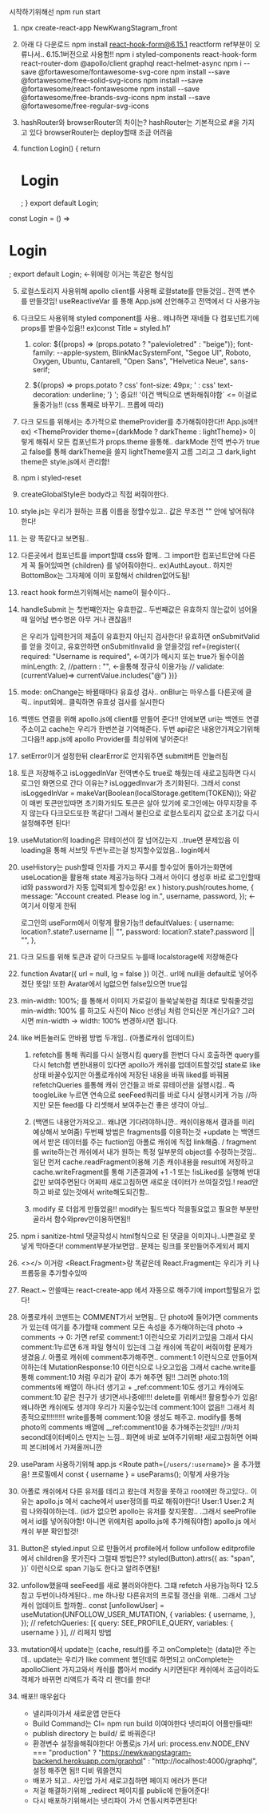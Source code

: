 시작하기위해선
npm run start

1. npx create-react-app NewKwangStagram_front

2. 아래 다 다운로드
   npm install react-hook-form@6.15.1 reactform ref부분이 오류나서.. 6.15.1버전으로 사용함!!
   npm i styled-components react-hook-form react-router-dom @apollo/client graphql react-helmet-async
   npm i --save @fortawesome/fontawesome-svg-core
   npm install --save @fortawesome/free-solid-svg-icons
   npm install --save @fortawesome/react-fontawesome
   npm install --save @fortawesome/free-brands-svg-icons
   npm install --save @fortawesome/free-regular-svg-icons

3. hashRouter와 browserRouter의 차이는?
   hashRouter는 기본적으로 #을 가지고 있다
   browserRouter는 deploy할때 조금 어려움

4. function Login() {
   return <h1>Login</h1>;
   }
   export default Login;

const Login = () => <h1>Login</h1>;
export default Login; <-위에랑 이거는 똑같은 형식임

5.  로컬스토리지 사용위해 apollo client를 사용해 로컬state를 만들것임.. 전역 변수를 만들것임!
    useReactiveVar 를 통해 App.js에 선언해주고 전역에서 다 사용가능

6.  다크모드 사용위해 styled component를 사용.. 왜냐하면 재네들 다 컴포넌트기에 props를 받을수있음!!
    ex)const Title = styled.h1'

    1. color: ${(props) => (props.potato ? "palevioletred" : "beige")}; font-family: --apple-system, BlinkMacSystemFont, "Segoe UI", Roboto, Oxygen, Ubuntu, Cantarell, "Open Sans", "Helvetica Neue", sans-serif;

    2. ${(props) => props.potato ? css' font-size: 49px; ' : css' text-decoration: underline; '} '; 중요!! '이건 백틱으로 변화해줘야함` <= 이걸로 둘중가능!!
       (css 통째로 바꾸기.. 프롭에 따라)

7.  다크 모드를 위해서는 추가적으로 themeProvider를 추가해줘야한다!! App.js에!!
    ex) <ThemeProvider theme={darkMode ? darkTheme : lightTheme}> 이렇게 해줘서 모든 컴포넌트가
    props.theme 을통해.. darkMode 전역 변수가 true 고 false를 통해 darkTheme을 쓸지 lightTheme쓸지 고름
    그리고 그 dark,light theme은 style.js에서 관리함!

8.  npm i styled-reset

9.  createGlobalStyle은 body라고 직접 써줘야한다.

10. style.js는 우리가 원하는 프롭 이름을 정할수있고.. 값은 무조껀 "" 안에 넣어줘야한다!

11. <Link>는 <a>랑 똑같다고 보면됨..

12. 다른곳에서 컴포넌트를 import할떄 css와 함께.. 그 import한 컴포넌트안에 다른게 꼭 들어있따면
    {children} 를 넣어줘야한다.. ex)AuthLayout.. 하지만 BottomBox는 그자체에 이미 포함해서 children없어도됨!

13. react hook form쓰기위해서는 name이 필수이다..

14. handleSubmit 는 첫번쨰인자는 유효한값.. 두번째값은 유효하지 않는값이 넘어올때 일어남 변수명은 아무
    거나 괜찮음!!
    <form onSubmit={handleSubmit(onSubmitValid, onSubmitInvalid)}> 은 우리가 입력한거의 제출이
    유효한지 아닌지 검사한다! 유효하면 onSubmitValid 를 얻을 것이고, 유효안하면 onSubmitInvalid 을 얻을것임
     ref={register({
              required: "Username is required", <-여기가 메시지 또는 true가 될수이씀
              minLength: 2,
               //pattern : "", <-을통해 정규식 이용가능
              // validate:(currentValue)=> currentValue.includes("@")
            })}

15. mode: onChange는 바뀔때마다 유효성 검사.. onBlur는 마우스를 다른곳에 클릭.. input외에.. 클릭하면
    유효성 검사를 실시한다

16. 백앤드 연결을 위해 apollo.js에 client를 만들어 준다!!
    안에보면 uri는 백엔드 연결 주소이고 cache는 우리가 한번쓴걸 기억해준다. 두번 api같은 내용안가져오기위해
    그다음!! app.js에 apollo Provider를 최상위에 넣어준다!

17. setError이거 설정한뒤 clearError로 안지워주면 submit버튼 안눌러짐

18. 토큰 저장해주고 isLoggedInVar 전역변수도 true로 해줬는데 새로고침하면 다시 로그인 화면으로 간다
    이유는? isLoggedInvar가 초기화된다. 그래서
    const isLoggedInVar = makeVar(Boolean(localStorage.getItem(TOKEN))); 와같이 매번 토큰만있따면
    초기화가되도 토큰은 살아 있기에 로그인에는 아무지장을 주지 않는다 다크모드또한 똑같다! 그래서 불린으로
    로컬스토리지 값으로 초기값 다시 설정해주면 된다!

19. useMutation의 loading은 뮤테이션이 잘 넘어갔는지 ..true면 문제있음
    이 loading을 통해 서브밋 두번누르는걸 방지할수있었음.. login에서

20. useHistory는 push할때 인자를 가지고 푸시를 할수있어 돌아가는화면에 useLocation을 활용해
    state 제공가능하다
    그래서 아이디 생성후 바로 로그인할때 id와 password가 자동 입력되게 할수있음!
    ex )
    history.push(routes.home, {
    message: "Account created. Please log in.",
    username,
    password,
    }); <-여기서 이렇게 한뒤

    로그인의 useForm에서 이렇게 활용가능!!
    defaultValues: {
    username: location?.state?.username || "",
    password: location?.state?.password || "",
    },

21. 다크 모드를 위해 토큰과 같이 다크모드 누를때 localstorage에 저장해준다

22. function Avatar({ url = null, lg = false }) 이건.. url에 null을 default로 넣어주겠단 뜻임!
    또한 Avatar에서 lg없으면 false있으면 true임

23. min-width: 100%; 를 통해서 이미지 가로길이 들쑥날쑥한걸 최대로 맞춰줄것임
    min-width: 100% 를 하고도 사진이 Nico 선생님 처럼 안되신분 계신가요?
    그러시면 min-width -> width: 100% 변경하시면 됩니다.

24. like 버튼눌러도 안바뀜 방법 두개임.. (아폴로캐쉬 업데이트)

    1. refetch를 통해 쿼리를 다시 실행시킴 query를 한번더 다시 호출하면 query를 다시 fetch함
       변한내용이 있다면 apollo가 캐쉬를 업데이트할것임
       state로 like 상태 바꿀수있지만 아폴로캐쉬에 저장된 내용을 바꿔 liked를 바꿔봄 refetchQueries
       를통해 캐쉬 안건들고 바로 뮤테이션을 실행시킴.. 즉 toogleLike 누르면 연속으로 seeFeed쿼리를 바로 다시 실행시키게 가능 //하지만 모든 feed를 다 리셋해서 보여주는건 좋은 생각이 아님..

    2. (백앤드 내용안가져오고.. 왜냐면 기다려야하니깐.. 캐쉬이용해서 결과를 미리 예상해서 보여줌)
       두번째 방법은 fragments를 이용하는것 +update 는 백앤드에서 받은 데이터를 주는 fuction임
       아폴로 캐쉬에 직접 link해줌. / fragment를 write하는건 캐쉬에서 내가 원하는 특정 일부분의 object를
       수정하는것임.. 일단 먼저 cache.readFragment이용해 기존 캐쉬내용을 result에 저장하고
       cache.writeFragment를 통해 기존결과에 +1 -1 또는 !isLiked를 실행해 반대값만 보여주면된다
       어짜피 새로고침하면 새로운 데이터가 쓰여질것임.! read안하고 바로 있는것에서 write해도되긴함..

    3. modify 로 더쉽게 만들었음!! modify는 필드싹다 적을필요없고 필요한 부분만 골라서 함수와prev만이용하면됨!!

25. npm i sanitize-html
    댓글작성시 html형식으로 된 댓글을 이미지나..나쁜걸로 못넣게 막아준다!
    comment부분가보면암.. 문제는 링크를 못만들어주게되서 폐지

26. <></> 이거랑 <React.Fragment>랑 똑같은데 React.Fragment는 우리가 키 나 프롭등을 추가할수있따

27. React.~ 안쓸때는 react-create-app 에서 자동으로 해주기에 import할필요가 없다!

28. 아폴로캐쉬 코맨트는 COMMENT가서 보면됨.. 단 photo에 들어가면 comments가 있는데
    여기를 추가할때 comment 모든 속성을 추가해야하는데 photo -> comments -> 0: 가면 ref로 comment:1
    이런식으로 가리키고있음 그래서 다시 comment:1누르면 6개 파일 형식이 있는데 그걸 캐쉬에 똑같이 써줘야함
    문제가 생겼음./. 아폴로 캐쉬에 comment추가해주면.. comment:1 이런식으로 만들어져야하는데
    MutationResponse:10 이런식으로 나오고있음 그래서 cache.write를 통해 comment:10 처럼 우리가 같이
    추가 해주면 됨!! 그러면 photo:1의 comments에 배열이 하나더 생기고 + \_ref:comment:10도 생기고
    캐쉬에도 comment:10 같은 친구가 생기면서나중에!!!! delete를 위해서!! 활용할수가 있음!
    왜냐하면 캐쉬에도 생겨야 우리가 지울수있는데 comment:10이 없음!!
    그래서 최종적으로!!!!!!!!!
    write를통해 comment:10을 생성도 해주고. modify를 통해 photo의 comments 배열에 \_\_ref:comment10을
    추가해주는것임!! //마치 second데이터베이스 만지는 느낌.. 화면에 바로 보여주기위해! 새로고침하면
    어짜피 본디비에서 가져올꺼니깐

29. useParam 사용하기위해 app.js <Route path={`/users/:username`}>
    을 추가했음! 프로필에서 const { username } = useParams(); 이렇게 사용가능

30. 아폴로 캐쉬에서 다른 유저를 데리고 왔는데 저장을 못하고 root에만 하고있다..
    이유는 apollo.js 에서 cache에서 user정의를 따로 해줘야한다! User:1 User:2 처럼 나와줘야하는데..
    (id가 없으면 apollo는 유저를 찾지못함.. .그래서 seeProfile에서 id를 넣어줘야함! 아니면 위에처럼
    apollo.js에 추가해줘야함) apollo.js 에서 캐쉬 부분 확인할것!

31. Button은 styled.input 으로 만들어서 profile에서 follow unfollow editprofile에서 children을 못가진다
    그럴때 방법은??
    styled(Button).attrs({
    as: "span",
    })` 이런식으로 span 기능도 한다고 알려주면됨!

32. unfollow했을때 seeFeed를 새로 불러와야한다. 그떄 refetch 사용가능하다 12.5참고
    두번이나하게된다.. me 하나랑 다른유저의 프로필 갱신을 위해..
    그래서 그냥 캐쉬 업데이트 할까함..
    const [unfollowUser] = useMutation(UNFOLLOW_USER_MUTATION, {
    variables: {
    username,
    },
    });
    // refetchQueries: [{ query: SEE_PROFILE_QUERY, variables: { username } }],
    // 리페치 방법

33. mutation에서 update는 (cache, result)를 주고 onComplete는 (data)만 주는데..
    update는 우리가 like comment 했던데로 하면되고 onComplete는 apolloClient 가지고와서
    캐쉬를 뽑아서 modify 시키면된다!
    캐쉬에서 조금이라도 객체가 바뀌면 리액트가 즉각 리 랜더를 한다!

34. 배포!! 매우쉽다
    - 넬리파이가서 새로운앱 만든다
    - Build Command는 CI= npm run build 이여야한다 넷리파이 어플만들때!!
    - publish directory 는 build/ 로 바꿔준다!
    - 환경변수 설정을해줘야한다!
      아폴로js 가서 uri:
      process.env.NODE_ENV === "production"
      ? "https://newkwangstagram-backend.herokuapp.com/graphql"
      : "http://localhost:4000/graphql",설정 해주면 됨!! 디비 뭐쓸껀지
    - 배포가 되고.. 사인업 가서 새로고침하면 페이지 에러가 뜬다!
    - 저걸 해결하기위해 \_redirect 페이지를 public에 만들어준다!
    - 다시 배포하기위해서는 넷리파이 가서 연동시켜주면된다!
